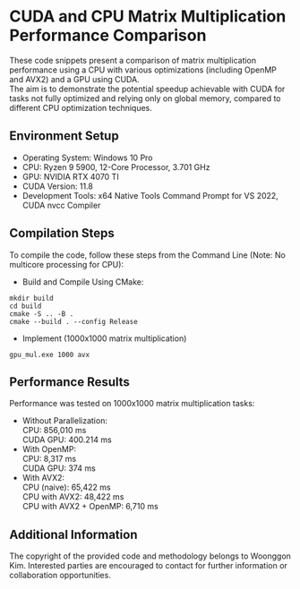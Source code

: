 # CUDA and CPU Matrix Multiplication Performance Comparison
These code snippets present a comparison of matrix multiplication performance using a CPU with various optimizations (including OpenMP and AVX2) and a GPU using CUDA.  
The aim is to demonstrate the potential speedup achievable with CUDA for tasks not fully optimized and relying only on global memory, compared to different CPU optimization techniques.  

  
## Environment Setup
- Operating System: Windows 10 Pro  
- CPU: Ryzen 9 5900, 12-Core Processor, 3.701 GHz  
- GPU: NVIDIA RTX 4070 TI  
- CUDA Version: 11.8  
- Development Tools: x64 Native Tools Command Prompt for VS 2022, CUDA nvcc Compiler  
  
## Compilation Steps  
To compile the code, follow these steps from the Command Line (Note: No multicore processing for CPU):  
- Build and Compile Using CMake:  
```
mkdir build
cd build
cmake -S .. -B .
cmake --build . --config Release
```
- Implement  (1000x1000 matrix multiplication)  
```
gpu_mul.exe 1000 avx
```    
## Performance Results  
Performance was tested on 1000x1000 matrix multiplication tasks:  

- Without Parallelization:  
CPU: 856,010 ms  
CUDA GPU: 400.214 ms  
- With OpenMP:  
CPU: 8,317 ms  
CUDA GPU: 374 ms  
- With AVX2:  
CPU (naive): 65,422 ms  
CPU with AVX2: 48,422 ms  
CPU with AVX2 + OpenMP: 6,710 ms

## Additional Information  
The copyright of the provided code and methodology belongs to Woonggon Kim. Interested parties are encouraged to contact for further information or collaboration opportunities.



